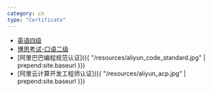 ```yaml
---
category: cn
type: "Certificate"
---
```


+ [英语四级](javascript:void();)
+ [博思考试-口语二级](javascript:void();)
+ [阿里巴巴编程规范认证]({{ "/resources/aliyun_code_standard.jpg" | prepend:site.baseurl }})
+ [阿里云计算开发工程师认证]({{ "/resources/aliyun_acp.jpg" | prepend:site.baseurl }})
